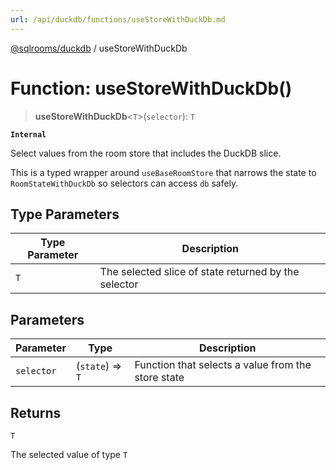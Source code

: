 ```yaml
---
url: /api/duckdb/functions/useStoreWithDuckDb.md
---
```

[@sqlrooms/duckdb](../index.md) / useStoreWithDuckDb

# Function: useStoreWithDuckDb()

> **useStoreWithDuckDb**<`T`>(`selector`): `T`

**`Internal`**

Select values from the room store that includes the DuckDB slice.

This is a typed wrapper around `useBaseRoomStore` that narrows the
state to `RoomStateWithDuckDb` so selectors can access `db` safely.

## Type Parameters

| Type Parameter | Description |
| ------ | ------ |
| `T` | The selected slice of state returned by the selector |

## Parameters

| Parameter | Type | Description |
| ------ | ------ | ------ |
| `selector` | (`state`) => `T` | Function that selects a value from the store state |

## Returns

`T`

The selected value of type `T`
